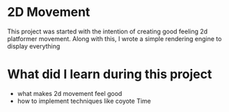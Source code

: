 # 2D Movement
This project was started with the intention of creating good feeling 2d platformer movement. Along with this, I wrote a simple rendering engine to display everything

# What did I learn during this project
- what makes 2d movement feel good
- how to implement techniques like coyote Time
